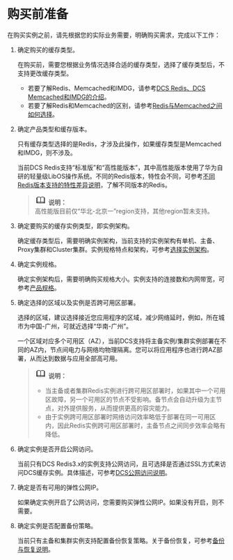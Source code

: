 # 购买前准备<a name="PurchasePreparation"></a>

在购买实例之前，请先根据您的实际业务需要，明确购买需求，完成以下工作：

1.  确定购买的缓存类型。

    在购买前，需要您根据业务情况选择合适的缓存类型，选择了缓存类型后，不支持更改缓存类型。

    -   若要了解Redis、Memcached和IMDG，请参考[DCS Redis、DCS Memcached和IMDG的介绍](https://support.huaweicloud.com/productdesc-dcs/zh-cn_topic_0088428509.html)。
    -   若要了解Redis和Memcached的区别，请参考[Redis与Memcached之间如何选择](https://support.huaweicloud.com/productdesc-dcs/RedisAndMemcachedChoose.html)。

2.  确定产品类型和缓存版本。

    只有缓存类型选择的是Redis，才涉及此操作，如果缓存类型是Memcached和IMDG，则不涉及。

    当前DCS Redis支持“标准版”和“高性能版本”，其中高性能版本使用了华为自研的轻量级LibOS操作系统。不同的Redis版本，特性会不同，可参考[不同Redis版本支持的特性差异说明](https://support.huaweicloud.com/productdesc-dcs/RedisDifference.html)，了解不同版本的Redis。

    >![](public_sys-resources/icon-note.gif) **说明：**   
    >高性能版目前仅“华北-北京一”region支持，其他region暂未支持。  

3.  确定要购买的缓存实例类型，即实例架构。

    确定缓存类型后，需要明确实例架构，当前支持的实例架构有单机、主备、Proxy集群和Cluster集群。实例规格特点和架构，可参考[选择实例架构](https://support.huaweicloud.com/productdesc-dcs/CacheSingleNode.html)。

4.  确定实例规格。

    确定实例架构后，需要明确购买规格大小。实例支持的连接数和内网带宽，可参考[产品规格](https://support.huaweicloud.com/productdesc-dcs/zh-cn_topic_0033568446.html)。

5.  确定选择的区域以及实例是否跨可用区部署。

    选择的区域，建议选择接近您应用程序的区域，减少网络延时，例如，所在城市为中国-广州，可就近选择“华南-广州”。

    一个区域对应多个可用区（AZ），当前DCS支持将主备实例/集群实例部署在不同的AZ内，节点间电力与网络均物理隔离。您可以将应用程序也进行跨AZ部署，从而达到数据与应用全部高可用。

    >![](public_sys-resources/icon-note.gif) **说明：**   
    >-   当主备或者集群Redis实例进行跨可用区部署时，如果其中一个可用区故障，另一个可用区的节点不受影响。备节点会自动升级为主节点，对外提供服务，从而提供更高的容灾能力。  
    >-   由于实例跨可用区部署时网络访问效率略低于部署在同一可用区内，因此Redis实例跨可用区部署时，主备节点之间同步效率会略有降低。  

6.  确定实例是否开启公网访问。

    当前只有DCS Redis3.x的实例支持公网访问，且可选择是否通过SSL方式来访问DCS缓存实例。具体描述，可参考[DCS公网访问说明](https://support.huaweicloud.com/dcs_faq/zh-cn_topic_0033568440.html)。

7.  确定是否有可用的弹性公网IP。

    如果确定实例开启了公网访问，您需要购买弹性公网IP。如果没有开启，则不需要。

8.  确定实例是否配置备份策略。

    当前只有主备和集群实例支持配置备份恢复策略。关于备份恢复，可参考[备份与恢复说明](备份与恢复说明.md)。



